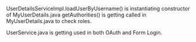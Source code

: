 UserDetailsServiceImpl.loadUserByUsername()
is instantiating constructor of MyUserDetails.java
getAuthorities() is getting called in MyUserDetails.java to check roles.

UserService.java is getting used in both OAuth and Form Login.